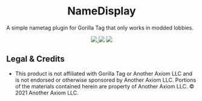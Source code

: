 <div align="center">
  <h1>NameDisplay</h1>
  <p align="left">A simple nametag plugin for Gorilla Tag that only works in modded lobbies.</p>
  
  <a href="https://github.com/CrafterBotOfficial/TextureLoader/blob/main/LICENSE">
<img src="https://img.shields.io/badge/license-MIT-%23373737"</img>
</a>
  <img src="https://img.shields.io/github/downloads/CrafterBotOfficial/NameTag/total">
  <a href="https://discord.gg/rxSEV6PqJu">
  <img src = "https://img.shields.io/discord/1058184246335897671?color=%235865F2&label=Crafterbot%27s%20Discord&logo=discord">
  </a>
</div>

## Legal & Credits
* This product is not affiliated with Gorilla Tag or Another Axiom LLC and is not endorsed or otherwise sponsored by Another Axiom LLC. Portions of the materials contained herein are property of Another Axiom LLC. © 2021 Another Axiom LLC.
